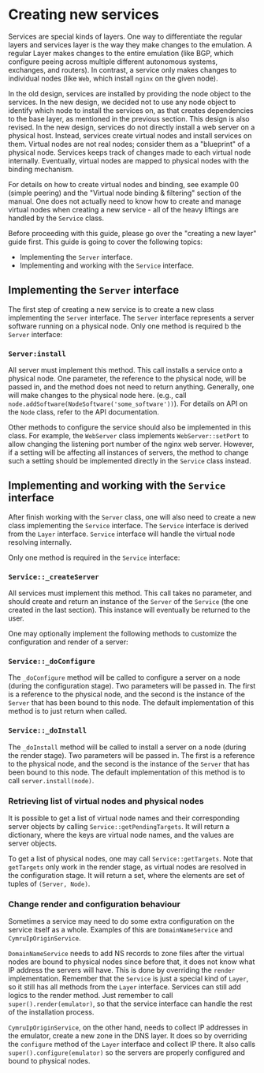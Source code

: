 # Creating new services

Services are special kinds of layers. One way to differentiate the regular layers and services layer is the way they make changes to the emulation. A regular Layer makes changes to the entire emulation (like BGP, which configure peeing across multiple different autonomous systems, exchanges, and routers). In contrast, a service only makes changes to individual nodes (like `Web`, which install `nginx` on the given node). 

In the old design, services are installed by providing the node object to the services. In the new design, we decided not to use any node object to identify which node to install the services on, as that creates dependencies to the base layer, as mentioned in the previous section. This design is also revised. In the new design, services do not directly install a web server on a physical host. Instead, services create virtual nodes and install services on them. Virtual nodes are not real nodes; consider them as a "blueprint" of a physical node. Services keeps track of changes made to each virtual node internally. Eventually, virtual nodes are mapped to physical nodes with the binding mechanism.

For details on how to create virtual nodes and binding, see example 00 (simple peering) and the "Virtual node binding & filtering" section of the manual. One does not actually need to know how to create and manage virtual nodes when creating a new service - all of the heavy liftings are handled by the `Service` class.

Before proceeding with this guide, please go over the "creating a new layer" guide first. This guide is going to cover the following topics:

- Implementing the `Server` interface.
- Implementing and working with the `Service` interface.

## Implementing the `Server` interface

The first step of creating a new service is to create a new class implementing the `Server` interface. The `Server` interface represents a server software running on a physical node. Only one method is required b the `Server` interface:

### `Server:install`

All server must implement this method. This call installs a service onto a physical node. One parameter, the reference to the physical node, will be passed in, and the method does not need to return anything. Generally, one will make changes to the physical node here. (e.g., call `node.addSoftware(NodeSoftware('some_software'))`). For details on API on the `Node` class, refer to the API documentation. 

Other methods to configure the service should also be implemented in this class. For example, the `WebServer` class implements `WebServer::setPort` to allow changing the listening port number of the nginx web server. However, if a setting will be affecting all instances of servers, the method to change such a setting should be implemented directly in the `Service` class instead. 

## Implementing and working with the `Service` interface

After finish working with the `Server` class, one will also need to create a new class implementing the `Service` interface. The `Service` interface is derived from the `Layer` interface. `Service` interface will handle the virtual node resolving internally.

Only one method is required in the `Service` interface:

### `Service::_createServer`

All services must implement this method. This call takes no parameter, and should create and return an instance of the `Server` of the `Service` (the one created in the last section). This instance will eventually be returned to the user.

One may optionally implement the following methods to customize the configuration and render of a server:

### `Service::_doConfigure`

The `_doConfigure` method will be called to configure a server on a node (during the configuration stage). Two parameters will be passed in. The first is a reference to the physical node, and the second is the instance of the `Server` that has been bound to this node. The default implementation of this method is to just return when called. 

### `Service::_doInstall`

The `_doInstall` method will be called to install a server on a node (during the render stage). Two parameters will be passed in. The first is a reference to the physical node, and the second is the instance of the `Server` that has been bound to this node. The default implementation of this method is to call `server.install(node)`.

### Retrieving list of virtual nodes and physical nodes

It is possible to get a list of virtual node names and their corresponding server objects by calling `Service::getPendingTargets`. It will return a dictionary, where the keys are virtual node names, and the values are server objects.

To get a list of physical nodes, one may call `Service::getTargets`. Note that `getTargets` only work in the render stage, as virtual nodes are resolved in the configuration stage. It will return a set, where the elements are set of tuples of `(Server, Node)`.

### Change render and configuration behaviour 

Sometimes a service may need to do some extra configuration on the service itself as a whole. Examples of this are `DomainNameService` and  `CymruIpOriginService`.

`DomainNameService` needs to add NS records to zone files after the virtual nodes are bound to physical nodes since before that, it does not know what IP address the servers will have. This is done by overriding the `render` implementation. Remember that the `Service` is just a special kind of `Layer`, so it still has all methods from the `Layer` interface. Services can still add logics to the render method. Just remember to call `super().render(emulator)`, so that the service interface can handle the rest of the installation process. 

`CymruIpOriginService`, on the other hand, needs to collect IP addresses in the emulator, create a new zone in the DNS layer. It does so by overriding the `configure` method of the `Layer` interface and collect IP there. It also calls `super().configure(emulator)` so the servers are properly configured and bound to physical nodes.
